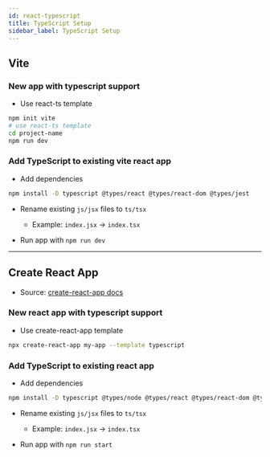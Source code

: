 ```yaml
---
id: react-typescript
title: TypeScript Setup
sidebar_label: TypeScript Setup
---
```


## Vite

### New app with typescript support

- Use react-ts template

```bash
npm init vite
# use react-ts template
cd project-name
npm run dev
```

### Add TypeScript to existing vite react app

- Add dependencies

```bash
npm install -D typescript @types/react @types/react-dom @types/jest
```

- Rename existing `js/jsx` files to `ts/tsx`

  - Example: `index.jsx` &rarr; `index.tsx`

- Run app with `npm run dev`

---

## Create React App

- Source: [create-react-app docs](https://create-react-app.dev/docs/adding-typescript/)

### New react app with typescript support

- Use create-react-app template

```bash
npx create-react-app my-app --template typescript
```

### Add TypeScript to existing react app

- Add dependencies

```bash
npm install -D typescript @types/node @types/react @types/react-dom @types/jest
```

- Rename existing `js/jsx` files to `ts/tsx`

  - Example: `index.jsx` &rarr; `index.tsx`

- Run app with `npm run start`
